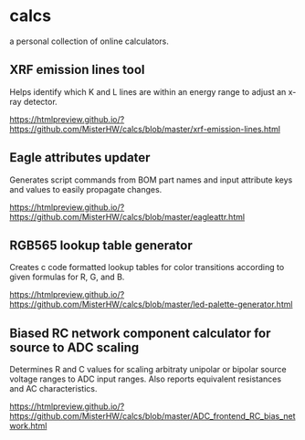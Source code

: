# calcs
a personal collection of online calculators.

## XRF emission lines tool
Helps identify which K and L lines are within an energy range to adjust an x-ray detector.

https://htmlpreview.github.io/?https://github.com/MisterHW/calcs/blob/master/xrf-emission-lines.html

## Eagle attributes updater
Generates script commands from BOM part names and input attribute keys and values to easily propagate changes.

https://htmlpreview.github.io/?https://github.com/MisterHW/calcs/blob/master/eagleattr.html

## RGB565 lookup table generator
Creates c code formatted lookup tables for color transitions according to given formulas for R, G, and B.

https://htmlpreview.github.io/?https://github.com/MisterHW/calcs/blob/master/led-palette-generator.html

## Biased RC network component calculator for source to ADC scaling
Determines R and C values for scaling arbitraty unipolar or bipolar source voltage ranges to ADC input ranges. Also reports equivalent resistances and AC characteristics.

https://htmlpreview.github.io/?https://github.com/MisterHW/calcs/blob/master/ADC_frontend_RC_bias_network.html
